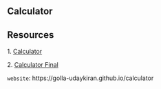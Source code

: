 <h2>Calculator</h2>

<h2>Resources</h2>
<p>1. <a href="https://supersimple.dev/projects/calculator">Calculator</a></p>
<p>2. <a href="https://supersimple.dev/projects/calculator-final">Calculator Final</a></p>
<code>website</code>: https://golla-udaykiran.github.io/calculator
